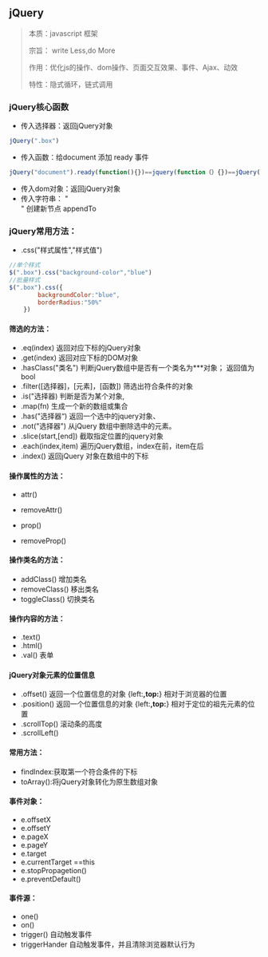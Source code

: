 ## jQuery

>  本质：javascript  框架
>
> 宗旨：  write  Less,do More
>
> 作用：优化js的操作、dom操作、页面交互效果、事件、Ajax、动效
>
> 特性：隐式循环，链式调用

### jQuery核心函数

- 传入选择器：返回jQuery对象

```js
jQuery(".box")
```

- 传入函数：给document    添加  ready 事件  

```js
jQuery("document").ready(function(){})==jquery(function（）{})==jQuery().ready(function(){})
```

- 传入dom对象：返回jQuery对象
- 传入字符串： "<div></div>"  创建新节点    appendTo

### jQuery常用方法：

- .css("样式属性","样式值")

```js
//单个样式
$(".box").css("background-color","blue")
//批量样式
$(".box").css({
        backgroundColor:"blue",
        borderRadius:"50%"
    })
```

#### 筛选的方法：

- .eq(index)   返回对应下标的jQuery对象
- .get(index)   返回对应下标的DOM对象
- .hasClass("类名")   判断jQuery数组中是否有一个类名为***对象；  返回值为bool
- .filter([选择器]，[元素]，[函数])   筛选出符合条件的对象
- .is("选择器)   判断是否为某个对象,
- .map(fn)  生成一个新的数组或集合
- .has("选择器“)   返回一个选中的jquery对象、
- .not("选择器")   从jQuery 数组中删除选中的元素。
- .slice(start,[end])  截取指定位置的jquery对象
- .each(index,item)   遍历jQuery数组，index在前，item在后
- .index()  返回jQuery 对象在数组中的下标

#### 操作属性的方法：

- attr()

- removeAttr()
- prop()
- removeProp()

#### 操作类名的方法：

- addClass()    增加类名
- removeClass()   移出类名
- toggleClass()    切换类名

#### 操作内容的方法：

- .text()
- .html()
- .val()       表单

#### jQuery对象元素的位置信息

- .offset()     返回一个位置信息的对象 {left:**,top:**}  相对于浏览器的位置
- .position()     返回一个位置信息的对象 {left:**,top:**}  相对于定位的祖先元素的位置
- .scrollTop()     滚动条的高度
- .scrollLeft()

#### 常用方法：

- findIndex:获取第一个符合条件的下标
- toArray():将jQuery对象转化为原生数组对象

#### 事件对象：

- e.offsetX
- e.offsetY
- e.pageX
- e.pageY
- e.target
- e.currentTarget      ==this
- e.stopPropagetion()
- e.preventDefault()

#### 事件源：

- one()
- on()
- trigger()   自动触发事件
- triggerHander    自动触发事件，并且清除浏览器默认行为

